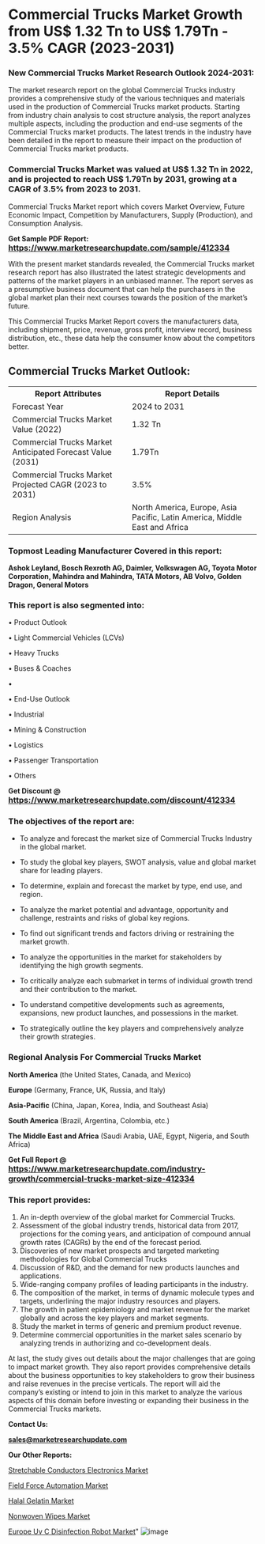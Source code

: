 # Commercial Trucks Market Growth from US$ 1.32 Tn to US$ 1.79Tn - 3.5% CAGR (2023-2031)

<strong><h3>New Commercial Trucks Market Research Outlook 2024-2031:</h3></strong>

The market research report on the global Commercial Trucks industry provides a comprehensive study of the various techniques and materials used in the production of Commercial Trucks market products. Starting from industry chain analysis to cost structure analysis, the report analyzes multiple aspects, including the production and end-use segments of the Commercial Trucks market products. The latest trends in the industry have been detailed in the report to measure their impact on the production of Commercial Trucks market products.

<strong><h3>Commercial Trucks Market was valued at US$ 1.32 Tn in 2022, and is projected to reach US$ 1.79Tn by 2031, growing at a CAGR of 3.5% from 2023 to 2031.</h3></strong>

Commercial Trucks Market report which covers Market Overview, Future Economic Impact, Competition by Manufacturers, Supply (Production), and Consumption Analysis.

<strong>Get Sample PDF Report: <a href=https://www.marketresearchupdate.com/sample/412334><font size=3 color=#0000ff>https://www.marketresearchupdate.com/sample/412334</font></a></strong>

With the present market standards revealed, the Commercial Trucks market research report has also illustrated the latest strategic developments and patterns of the market players in an unbiased manner. The report serves as a presumptive business document that can help the purchasers in the global market plan their next courses towards the position of the market’s future.

This Commercial Trucks Market Report covers the manufacturers data, including shipment, price, revenue, gross profit, interview record, business distribution, etc., these data help the consumer know about the competitors better.

<html>
<body>

<h2>Commercial Trucks Market Outlook:</h2>

<table>
  <tr>
    <th>Report Attributes</th>
    <th>Report Details</th>
  </tr>
  <tr>
    <td>Forecast Year</td>
    <td>2024 to 2031</td>
  </tr>
  <tr>
    <td>Commercial Trucks Market Value (2022)</td>
    <td>1.32 Tn</td>
  </tr>
  <tr>
    <td>Commercial Trucks Market Anticipated Forecast Value (2031)</td>
    <td>1.79Tn</td>
  </tr>
  <tr>
    <td>Commercial Trucks Market Projected CAGR (2023 to 2031)</td>
    <td>3.5%</td>
  </tr>
  <tr>
    <td>Region Analysis</td>
    <td>North America, Europe, Asia Pacific, Latin America, Middle East and Africa</td>
  </tr>
</table>

</body>
</html>

<strong><h3>Topmost Leading Manufacturer Covered in this report:</h3></strong>

<strong>Ashok Leyland, Bosch Rexroth AG, Daimler, Volkswagen AG, Toyota Motor Corporation, Mahindra and Mahindra, TATA Motors, AB Volvo, Golden Dragon, General Motors</strong>

<strong><h3>This report is also segmented into:</h3></strong>

• Product Outlook

• Light Commercial Vehicles (LCVs)

• Heavy Trucks

• Buses & Coaches

• 

• End-Use Outlook

• Industrial

• Mining & Construction

• Logistics

• Passenger Transportation

• Others

<strong>Get Discount @ <a href=https://www.marketresearchupdate.com/discount/412334><font size=3 color=#0000ff>https://www.marketresearchupdate.com/discount/412334</font></a></strong>

<strong><h3>The objectives of the report are:</h3></strong>

- To analyze and forecast the market size of Commercial Trucks Industry in the global market.

- To study the global key players, SWOT analysis, value and global market share for leading players.

- To determine, explain and forecast the market by type, end use, and region.

- To analyze the market potential and advantage, opportunity and challenge, restraints and risks of global key regions.

- To find out significant trends and factors driving or restraining the market growth.

- To analyze the opportunities in the market for stakeholders by identifying the high growth segments.

- To critically analyze each submarket in terms of individual growth trend and their contribution to the market.

- To understand competitive developments such as agreements, expansions, new product launches, and possessions in the market.

- To strategically outline the key players and comprehensively analyze their growth strategies.

<strong><h3>Regional Analysis For Commercial Trucks Market</h3></strong>

<strong>North America</strong> (the United States, Canada, and Mexico)

<strong>Europe</strong> (Germany, France, UK, Russia, and Italy)

<strong>Asia-Pacific</strong> (China, Japan, Korea, India, and Southeast Asia)

<strong>South America</strong> (Brazil, Argentina, Colombia, etc.)

<strong>The Middle East and Africa</strong> (Saudi Arabia, UAE, Egypt, Nigeria, and South Africa)

<strong>Get Full Report @ <a href=https://www.marketresearchupdate.com/industry-growth/commercial-trucks-market-size-412334><font size=3 color=#0000ff>https://www.marketresearchupdate.com/industry-growth/commercial-trucks-market-size-412334</font></a></strong>

<strong><h3>This report provides:</h3></strong>
<ol>
  <li>An in-depth overview of the global market for Commercial Trucks.</li>
  <li>Assessment of the global industry trends, historical data from 2017, projections for the coming years, and anticipation of compound annual growth rates (CAGRs) by the end of the forecast period.</li>
  <li>Discoveries of new market prospects and targeted marketing methodologies for Global Commercial Trucks</li>
  <li>Discussion of R&amp;D, and the demand for new products launches and applications.</li>
  <li>Wide-ranging company profiles of leading participants in the industry.</li>
  <li>The composition of the market, in terms of dynamic molecule types and targets, underlining the major industry resources and players.</li>
  <li>The growth in patient epidemiology and market revenue for the market globally and across the key players and market segments.</li>
  <li>Study the market in terms of generic and premium product revenue.</li>
  <li>Determine commercial opportunities in the market sales scenario by analyzing trends in authorizing and co-development deals.</li>
</ol>

At last, the study gives out details about the major challenges that are going to impact market growth. They also report provides comprehensive details about the business opportunities to key stakeholders to grow their business and raise revenues in the precise verticals. The report will aid the company’s existing or intend to join in this market to analyze the various aspects of this domain before investing or expanding their business in the Commercial Trucks markets.

<strong>Contact Us:</strong>

<strong>sales@marketresearchupdate.com</strong>

<strong>Our Other Reports:</strong>

<a href=https://www.linkedin.com/pulse/stretchable-conductors-electronics-market-analyzing>Stretchable Conductors Electronics Market</a>

<a href=https://www.linkedin.com/pulse/field-force-automation-market-industry-analysis>Field Force Automation Market</a>

<a href=https://www.linkedin.com/pulse/halal-gelatin-market-size-trends-consumption>Halal Gelatin Market</a>

<a href=https://www.linkedin.com/pulse/nonwoven-wipes-market-size-trends-consumption>Nonwoven Wipes Market</a>

<a href=https://www.linkedin.com/pulse/europe-uv-c-disinfection-robot-market-2023-top>Europe Uv C Disinfection Robot Market</a>"
![image](https://github.com/johnrobertjr/Market-Research-Update/assets/154120476/dbe089d9-53d2-4733-a168-7eab89c4c3ca)
